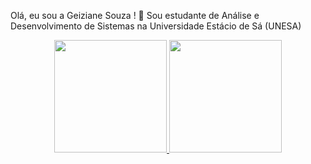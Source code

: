 Olá, eu sou a Geiziane Souza ! 🥰 
Sou estudante de Análise e Desenvolvimento de Sistemas na Universidade Estácio de Sá (UNESA)
<div align="center">
  <a href="https://github.com/Geiziane-Souza">
  <img height="180em" src="https://github-readme-stats.vercel.app/api?username=Geiziane-Souza&show_icons=true&theme=dracula&include_all_commits=true&count_private=true"/>
  <img height="180em" src="https://github-readme-stats.vercel.app/api/top-langs/?username=Geiziane-Souza&layout=compact&langs_count=7&theme=dracula"/>
</div>

